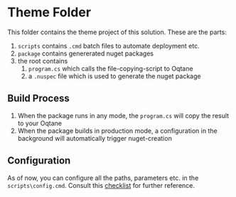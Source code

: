 # Theme Folder

This folder contains the theme project of this solution. These are the parts:

1. `scripts` contains `.cmd` batch files to automate deployment etc.
1. `package`  contains genererated nuget packages
1. the root contains 
    1. `program.cs` which calls the file-copying-script to Oqtane 
    1. a `.nuspec` file which is used to generate the nuget package


## Build Process

1. When the package runs in any mode, the `program.cs` will copy the result to your Oqtane
1. When the package builds in production mode, a configuration in the background will automatically trigger nuget-creation


## Configuration

As of now, you can configure all the paths, parameters etc. in the `scripts\config.cmd`. 
Consult this [checklist](https://azing.org/oqtane/r/J8S3eDdR) for further reference.